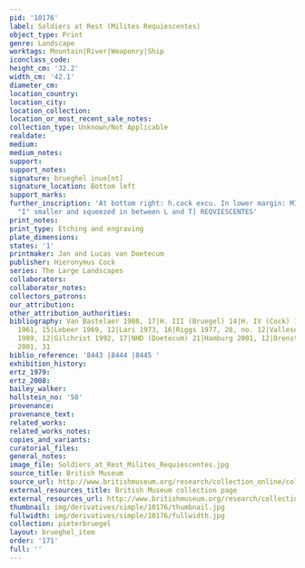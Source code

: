 ```yaml
---
pid: '10176'
label: Soldiers at Rest (Milites Requiescentes)
object_type: Print
genre: Landscape
worktags: Mountain|River|Weaponry|Ship
iconclass_code:
height_cm: '32.2'
width_cm: '42.1'
diameter_cm:
location_country:
location_city:
location_collection:
location_or_most_recent_sale_notes:
collection_type: Unknown/Not Applicable
realdate:
medium:
medium_notes:
support:
support_notes:
signature: brueghel inue[nt]
signature_location: Bottom left
support_marks:
further_inscription: 'At bottom right: h.cock excu. In lower margin: MILITES [second
  "I" smaller and squeezed in between L and T] REQVIESCENTES'
print_notes:
print_type: Etching and engraving
plate_dimensions:
states: '1'
printmaker: Jan and Lucas van Doetecum
publisher: Hieronymus Cock
series: The Large Landscapes
collaborators:
collaborator_notes:
collectors_patrons:
our_attribution:
other_attribution_authorities:
bibliography: Van Bastelaer 1908, 17|H. III (Bruegel) 14|H. IV (Cock) 162|Feinblatt
  1961, 15|Lebeer 1969, 12|Lari 1973, 16|Riggs 1977, 28, no. 12|Vallese 1979, 8|Tokyo
  1989, 12|Gilchrist 1992, 17|NHD (Doetecum) 21|Hamburg 2001, 12|Orenstein and Sellink
  2001, 31
biblio_reference: '8443 |8444 |8445 '
exhibition_history:
ertz_1979:
ertz_2008:
bailey_walker:
hollstein_no: '58'
provenance:
provenance_text:
related_works:
related_works_notes:
copies_and_variants:
curatorial_files:
general_notes:
image_file: Soldiers_at_Rest_Milites_Requiescentes.jpg
source_title: British Museum
source_url: http://www.britishmuseum.org/research/collection_online/collection_object_details/collection_image_gallery.aspx
external_resources_title: British Museum collection page
external_resources_url: http://www.britishmuseum.org/research/collection_online/collection_object_details.aspx
thumbnail: img/derivatives/simple/10176/thumbnail.jpg
fullwidth: img/derivatives/simple/10176/fullwidth.jpg
collection: pieterbruegel
layout: brueghel_item
order: '171'
full: ''
---
```

